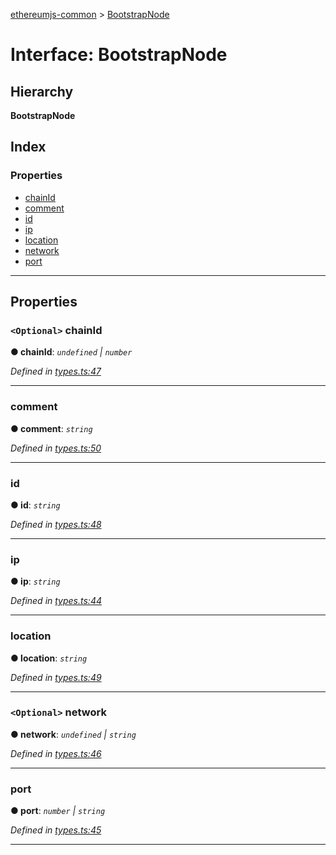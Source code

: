 [ethereumjs-common](../README.md) > [BootstrapNode](../interfaces/bootstrapnode.md)

# Interface: BootstrapNode

## Hierarchy

**BootstrapNode**

## Index

### Properties

- [chainId](bootstrapnode.md#chainid)
- [comment](bootstrapnode.md#comment)
- [id](bootstrapnode.md#id)
- [ip](bootstrapnode.md#ip)
- [location](bootstrapnode.md#location)
- [network](bootstrapnode.md#network)
- [port](bootstrapnode.md#port)

---

## Properties

<a id="chainid"></a>

### `<Optional>` chainId

**● chainId**: _`undefined` \| `number`_

_Defined in [types.ts:47](https://github.com/ethereumjs/ethereumjs-vm/blob/d660c58/packages/common/src/types.ts#L47)_

---

<a id="comment"></a>

### comment

**● comment**: _`string`_

_Defined in [types.ts:50](https://github.com/ethereumjs/ethereumjs-vm/blob/d660c58/packages/common/src/types.ts#L50)_

---

<a id="id"></a>

### id

**● id**: _`string`_

_Defined in [types.ts:48](https://github.com/ethereumjs/ethereumjs-vm/blob/d660c58/packages/common/src/types.ts#L48)_

---

<a id="ip"></a>

### ip

**● ip**: _`string`_

_Defined in [types.ts:44](https://github.com/ethereumjs/ethereumjs-vm/blob/d660c58/packages/common/src/types.ts#L44)_

---

<a id="location"></a>

### location

**● location**: _`string`_

_Defined in [types.ts:49](https://github.com/ethereumjs/ethereumjs-vm/blob/d660c58/packages/common/src/types.ts#L49)_

---

<a id="network"></a>

### `<Optional>` network

**● network**: _`undefined` \| `string`_

_Defined in [types.ts:46](https://github.com/ethereumjs/ethereumjs-vm/blob/d660c58/packages/common/src/types.ts#L46)_

---

<a id="port"></a>

### port

**● port**: _`number` \| `string`_

_Defined in [types.ts:45](https://github.com/ethereumjs/ethereumjs-vm/blob/d660c58/packages/common/src/types.ts#L45)_

---
